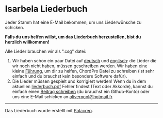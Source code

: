Isarbela Liederbuch
===================

Jeder Stamm hat eine E-Mail bekommen, um uns Liederwünsche zu schicken.

**Falls du uns helfen willst, um das Liederbuch herzustellen, bist du herzlich willkommen!**

Alle Lieder brauchen wir als ".csg" datei:

1.  Wir haben schon ein paar Datei auf [deutsch](https://github.com/oliverpool/isarbela/tree/isarbela/songs/de) und [englisch](https://github.com/oliverpool/isarbela/tree/isarbela/songs/en): die Lieder die wir noch nicht haben, müssen geschreiben werden. Wir haben eine kleine [Führung](https://github.com/oliverpool/isarbela/blob/isarbela/ChordPro.md), um dir zu helfen, ChordPro Datei zu schreiben (ist sehr einfach und du brauchst kein besondere Software dafür).
2. Die Lieder müssen gespielt und korrigiert werden! Wenn du in dem aktuellen [liederbuch.pdf](https://github.com/oliverpool/isarbela/raw/isarbela/akkordenbuch.pdf) Fehler findest (Text oder Akkorde), kannst du einfach einen [Beitrag schreiben](https://github.com/oliverpool/isarbela/issues/new) (du brauchst ein Github-Konto) oder uns eine E-Mail schicken an oliverpool@hotmail.fr.


---

Das Liederbuch wurde erstellt mit [Patacrep](https://github.com/patacrep/patacrep).
